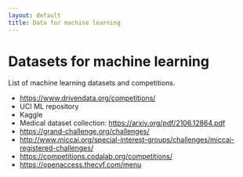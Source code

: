 ```yaml
---
layout: default
title: Data for machine learning 
---
```


# Datasets for machine learning 

List of machine learning datasets and competitions. 

- https://www.drivendata.org/competitions/ 
- UCI ML repository 
- Kaggle 
- Medical dataset collection: https://arxiv.org/pdf/2106.12864.pdf 
- https://grand-challenge.org/challenges/
- http://www.miccai.org/special-interest-groups/challenges/miccai-registered-challenges/
- https://competitions.codalab.org/competitions/
- https://openaccess.thecvf.com/menu
